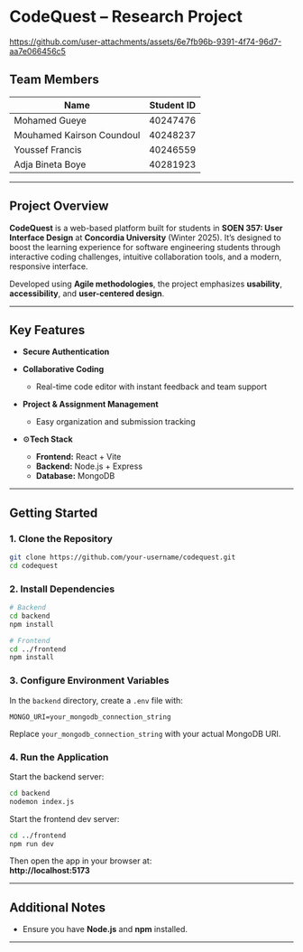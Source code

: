 # CodeQuest – Research Project

https://github.com/user-attachments/assets/6e7fb96b-9391-4f74-96d7-aa7e066456c5

## Team Members

| Name                      | Student ID |
|---------------------------|:----------:|
| Mohamed Gueye             | 40247476   |
| Mouhamed Kairson Coundoul | 40248237   |
| Youssef Francis           | 40246559   |
| Adja Bineta Boye          | 40281923   |

---

## Project Overview

**CodeQuest** is a web-based platform built for students in **SOEN 357: User Interface Design** at **Concordia University** (Winter 2025). It’s designed to boost the learning experience for software engineering students through interactive coding challenges, intuitive collaboration tools, and a modern, responsive interface.

Developed using **Agile methodologies**, the project emphasizes **usability**, **accessibility**, and **user-centered design**.

---

## Key Features

- **Secure Authentication**
  
- **Collaborative Coding**
  - Real-time code editor with instant feedback and team support

- **Project & Assignment Management**
  - Easy organization and submission tracking

- ⚙**Tech Stack**
  - **Frontend:** React + Vite  
  - **Backend:** Node.js + Express  
  - **Database:** MongoDB

---

## Getting Started

### 1. Clone the Repository

```bash
git clone https://github.com/your-username/codequest.git
cd codequest
```

### 2. Install Dependencies

```bash
# Backend
cd backend
npm install

# Frontend
cd ../frontend
npm install
```

### 3. Configure Environment Variables

In the `backend` directory, create a `.env` file with:

```env
MONGO_URI=your_mongodb_connection_string
```

Replace `your_mongodb_connection_string` with your actual MongoDB URI.

### 4. Run the Application

Start the backend server:

```bash
cd backend
nodemon index.js
```

Start the frontend dev server:

```bash
cd ../frontend
npm run dev
```

Then open the app in your browser at:  
**http://localhost:5173**

---

## Additional Notes

- Ensure you have **Node.js** and **npm** installed.

---
